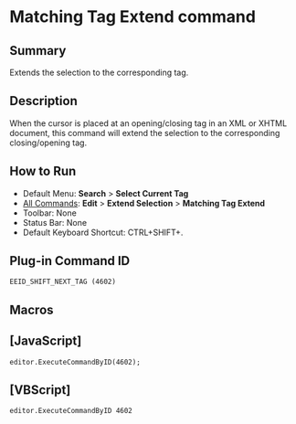 # Matching Tag Extend command

## Summary

Extends the selection to the corresponding tag.

## Description

When the cursor is placed at an opening/closing tag in an XML or XHTML document, this command will extend the selection to the corresponding closing/opening tag.

## How to Run

- Default Menu: **Search** \> **Select Current Tag**
- [All Commands](../tools/all_commands): **Edit** \> **Extend Selection**
\> **Matching Tag Extend**
- Toolbar: None
- Status Bar: None
- Default Keyboard Shortcut: CTRL+SHIFT+.

## Plug-in Command ID

```
EEID_SHIFT_NEXT_TAG (4602)```

## Macros

## \[JavaScript\]

```
editor.ExecuteCommandByID(4602);
```

## \[VBScript\]

```
editor.ExecuteCommandByID 4602
```
